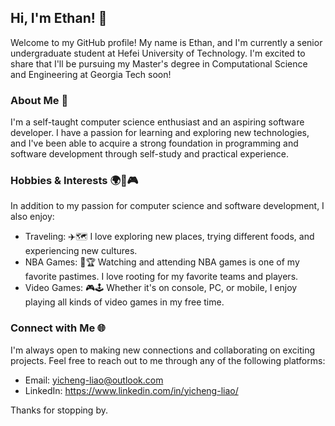 ## Hi, I'm Ethan! 👋

Welcome to my GitHub profile! My name is Ethan, and I'm currently a senior undergraduate student at Hefei University of Technology. I'm excited to share that I'll be pursuing my Master's degree in Computational Science and Engineering at Georgia Tech soon!

### About Me 🚀

I'm a self-taught computer science enthusiast and an aspiring software developer. I have a passion for learning and exploring new technologies, and I've been able to acquire a strong foundation in programming and software development through self-study and practical experience.

### Hobbies & Interests 🌍🏀🎮

In addition to my passion for computer science and software development, I also enjoy:

-  Traveling: ✈️🗺️ I love exploring new places, trying different foods, and experiencing new cultures.
-  NBA Games: 🏀🏆 Watching and attending NBA games is one of my favorite pastimes. I love rooting for my favorite teams and players.
-  Video Games: 🎮🕹️ Whether it's on console, PC, or mobile, I enjoy playing all kinds of video games in my free time.

### Connect with Me 🌐

I'm always open to making new connections and collaborating on exciting projects. Feel free to reach out to me through any of the following platforms:

- Email: yicheng-liao@outlook.com
- LinkedIn: https://www.linkedin.com/in/yicheng-liao/


Thanks for stopping by.
